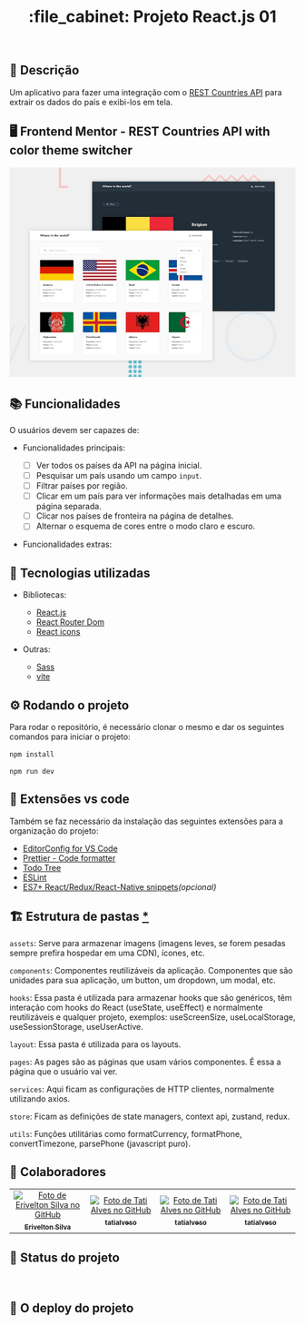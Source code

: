 <h1 align="center">:file_cabinet: Projeto React.js 01</h1>
<br>

## :memo: Descrição

Um aplicativo para fazer uma integração com o [REST Countries API](https://restcountries.com) para extrair os dados do país e exibi-los em tela.

## :desktop_computer: Frontend Mentor - REST Countries API with color theme switcher

![Pré-visualização de design para a API de países REST com desafio de codificação do alternador de tema de cores](./design/desktop-preview.jpg)

## :books: Funcionalidades

O usuários devem ser capazes de:

-   Funcionalidades principais:

    -   [ ] Ver todos os países da API na página inicial.
    -   [ ] Pesquisar um país usando um campo `input`.
    -   [ ] Filtrar países por região.
    -   [ ] Clicar em um país para ver informações mais detalhadas em uma página separada.
    -   [ ] Clicar nos países de fronteira na página de detalhes.
    -   [ ] Alternar o esquema de cores entre o modo claro e escuro.

-   Funcionalidades extras:
    <br>

<!--
## :soon: Implementação futura

-   O que será implementado na próxima sprint?
-->

## :wrench: Tecnologias utilizadas

-   Bibliotecas:

    -   [React.js](https://react.dev/learn "documentação do react.js")
    -   [React Router Dom](https://reactrouter.com/en/main "documentação do react router dom")
    -   [React icons](https://react-icons.github.io/react-icons/ "documentação do react icons")

-   Outras:

    -   [Sass](https://sass-lang.com/documentation/ "documentação do sass")
    -   [vite](https://vitejs.dev/guide/ "documentação do vite")

## :gear: Rodando o projeto

Para rodar o repositório, é necessário clonar o mesmo e dar os seguintes comandos para iniciar o projeto:

```
npm install
```

```
npm run dev
```

## :paperclip: Extensões vs code

Também se faz necessário da instalação das seguintes extensões para a organização do projeto:

-   [EditorConfig for VS Code](https://marketplace.visualstudio.com/items?itemName=EditorConfig.EditorConfig)
-   [Prettier - Code formatter](https://marketplace.visualstudio.com/items?itemName=esbenp.prettier-vscode)
-   [Todo Tree](https://marketplace.visualstudio.com/items?itemName=Gruntfuggly.todo-tree)
-   [ESLint](https://marketplace.visualstudio.com/items?itemName=dbaeumer.vscode-eslint)
-   [ES7+ React/Redux/React-Native snippets](https://marketplace.visualstudio.com/items?itemName=dsznajder.es7-react-js-snippets)_(opcional)_

## :building_construction: Estrutura de pastas [\*](https://github.com/joaobibiano/react-js-project-structure-lesson/blob/main/README.md)

`assets`: Serve para armazenar imagens (imagens leves, se forem pesadas sempre prefira hospedar em uma CDN), ícones, etc.

`components`: Componentes reutilizáveis da aplicação. Componentes que são unidades para sua aplicação, um button, um dropdown, um modal, etc.

`hooks`: Essa pasta é utilizada para armazenar hooks que são genéricos, têm interação com hooks do React (useState, useEffect) e normalmente reutilizáveis e qualquer projeto, exemplos: useScreenSize, useLocalStorage, useSessionStorage, useUserActive.

`layout`: Essa pasta é utilizada para os layouts.

`pages`: As pages são as páginas que usam vários componentes. É essa a página que o usuário vai ver.

`services`: Aqui ficam as configurações de HTTP clientes, normalmente utilizando axios.

`store`: Ficam as definições de state managers, context api, zustand, redux.

`utils`: Funções utilitárias como formatCurrency, formatPhone, convertTimezone, parsePhone (javascript puro).

## :handshake: Colaboradores

<!-- use o https://docs.github.com/rest/users/(seuNome) para encontrar a imagem do seu avatar no github -->
<table>
  <tr>
    <td align="center">
      <a href="https://github.com/eriveltondasilva">
        <img src="https://avatars.githubusercontent.com/u/108964822?v=4" width="100px;" alt="Foto de Erivelton Silva no GitHub"/><br>
        <sub>
          <b>Erivelton Silva</b>
        </sub>
      </a>
    </td>
    <td align="center">
      <a href="http://github.com/tatialveso">
        <img src="https://avatars.githubusercontent.com/u/56259137?v=4" width="100px;" alt="Foto de Tati Alves no GitHub"/><br>
        <sub>
          <b>tatialveso</b>
        </sub>
      </a>
    </td>
    <td align="center">
      <a href="http://github.com/tatialveso">
        <img src="https://avatars.githubusercontent.com/u/56259137?v=4" width="100px;" alt="Foto de Tati Alves no GitHub"/><br>
        <sub>
          <b>tatialveso</b>
        </sub>
      </a>
    </td>
    <td align="center">
      <a href="http://github.com/tatialveso">
        <img src="https://avatars.githubusercontent.com/u/56259137?v=4" width="100px;" alt="Foto de Tati Alves no GitHub"/><br>
        <sub>
          <b>tatialveso</b>
        </sub>
      </a>
    </td>
  </tr>
</table>

## :dart: Status do projeto

<br>

## :rocket: O deploy do projeto

<br>
